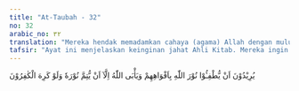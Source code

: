```yaml
---
title: "At-Taubah - 32"
no: 32
arabic_no: ٣٢
translation: "Mereka hendak memadamkan cahaya (agama) Allah dengan mulut (ucapan-ucapan) mereka, tetapi Allah menolaknya, malah berkehendak menyempurnakan cahaya-Nya, walaupun orang-orang kafir itu tidak menyukai."
tafsir: "Ayat ini menjelaskan keinginan jahat Ahli Kitab. Mereka ingin melenyapkan agama tauhid, yaitu agama yang dibawa oleh Nabi Muhammad saw, agama yang penuh dengan bukti-bukti yang menunjukkan keesaan Allah swt, agama yang mensucikan-Nya dari hal-hal yang tidak wajar bagi-Nya. Umat Islam yakin bahwa ajaran Islam tinggi, seperti sabda Nabi saw:\n\nIslam itu tinggi dan tidak ada (agama) yang melebihi ketinggiannya. (Riwayat al-Bukhari dan Muslim)\n\nSegala macam usaha dan ikhtiar dilakukan oleh mereka, baik dengan jalan halus maupun dengan jalan kasar, berupa kekerasan, penganiayaan, peperangan dan lain sebagainya, untuk menghancurkan agama Allah, yang diumpamakan nur atau cahaya yang menyinari alam semesta ini. Tetapi Allah tidak merestui maksud jahat itu. Semua usaha mereka tidak berhasil, sedang agama Islam hari demi hari semakin meluas sampai ke pelosok-pelosok, sehingga dunia mengakui kemurniannya, sekalipun belum semua umat manusia memeluknya.\n\nMeskipun bukti-bukti telah cukup dan kenyataan-kenyataan telah jelas menunjukkan kebenaran agama Islam, namun mereka tetap memungkirinya. Mereka bekerja keras dengan segala macam usaha dan cara, agar kaum Muslimin rela meninggalkan agamanya atau memeluk agama mereka. \n\nDan orang-orang Yahudi dan Nasrani tidak akan rela kepadamu (Muhammad) sebelum engkau mengikuti agama mereka. (al-Baqarah/2: 120)\n\nDan firman-Nya:\n\nTelah nyata kebencian dari mulut mereka, dan apa yang tersembunyi di hati mereka lebih jahat. (Ali 'Imran/3: 118)"
---
```

يُرِيْدُوْنَ اَنْ يُّطْفِـُٔوْا نُوْرَ اللّٰهِ بِاَفْوَاهِهِمْ وَيَأْبَى اللّٰهُ اِلَّآ اَنْ يُّتِمَّ نُوْرَهٗ وَلَوْ كَرِهَ الْكٰفِرُوْنَ 